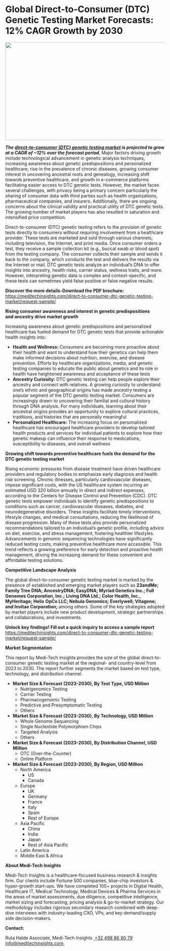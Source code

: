 <H1> Global Direct-to-Consumer (DTC) Genetic Testing Market Forecasts: 12% CAGR Growth by 2030 </H1>
<img class="alignnone size-full wp-image-1679" src="http://dailyinvestorhub.com/wp-content/uploads/2025/04/Genetic_Testing1.png" alt="" width="555" height="310" />

<strong><em>The </em></strong><a href="https://meditechinsights.com/direct-to-consumer-dtc-genetic-testing-market/"><strong><em>direct-to-consumer (DTC) genetic testing market</em></strong></a><strong><em> is projected to grow at a CAGR of ~12% over the forecast period. </em></strong>Major factors driving growth include technological advancement in genetic analysis techniques, increasing awareness about genetic predispositions and personalized healthcare, rise in the prevalence of chronic diseases, growing consumer interest in uncovering ancestral roots and genealogy, increasing shift towards preventive healthcare, and growth in e-commerce platforms facilitating easier access to DTC genetic tests. However, the market faces several challenges, with privacy being a primary concern particularly the sharing of consumer data with third parties such as health organizations, pharmaceutical companies, and insurers. Additionally, there are ongoing concerns about the clinical validity and practical utility of DTC genetic tests. The growing number of market players has also resulted in saturation and intensified price competition.

Direct-to-consumer (DTC) genetic testing refers to the provision of genetic tests directly to consumers without requiring involvement from a healthcare provider. These tests are marketed and sold through various channels, including television, the Internet, and print media. Once consumer orders a test, they receive a sample collection kit (e.g., buccal swab or blood spot) from the testing company. The consumer collects their sample and sends it back to the company, which conducts the test and delivers the results via the Internet or mail. DTC genetic tests analyze an individual’s DNA to offer insights into ancestry, health risks, carrier status, wellness traits, and more. However, interpreting genetic data is complex and context-specific, and these tests can sometimes yield false positive or false negative results.

<strong>Discover the more details-Download the PDF brochure:
</strong><a href="https://meditechinsights.com/direct-to-consumer-dtc-genetic-testing-market/request-sample/">https://meditechinsights.com/direct-to-consumer-dtc-genetic-testing-market/request-sample/</a>

<strong>Rising consumer awareness and interest in genetic predispositions and ancestry drive market growth</strong>

Increasing awareness about genetic predispositions and personalized healthcare has fueled demand for DTC genetic tests that provide actionable health insights into:
<ul>
 	<li><strong>Health and Wellness: </strong>Consumers are becoming more proactive about their health and want to understand how their genetics can help them make informed decisions about nutrition, exercise, and disease prevention. Efforts by healthcare organizations, media, and genetic testing companies to educate the public about genetics and its role in health have heightened awareness and acceptance of these tests</li>
 	<li><strong>Ancestry Curiosity:</strong> DTC genetic testing can help people explore their ancestry and connect with relatives. A growing curiosity to understand one’s ethnic and geographical origins has made ancestry testing a popular segment of the DTC genetic testing market. Consumers are increasingly drawn to uncovering their familial and cultural history through DNA analysis. For many individuals, learning about their ancestral origins provides an opportunity to explore cultural practices, traditions, and histories that are personally meaningful</li>
 	<li><strong>Personalized Healthcare: </strong>The increasing focus on personalized healthcare has encouraged healthcare providers to develop tailored health products and services for individual patients to explore how their genetic makeup can influence their response to medications, susceptibility to diseases, and overall wellness</li>
</ul>
<strong>Growing shift towards preventive healthcare fuels the demand for the DTC genetic testing market</strong>

Rising economic pressures from disease treatment have driven healthcare providers and regulatory bodies to emphasize early diagnosis and health risk screening. Chronic illnesses, particularly cardiovascular diseases, impose significant costs, with the US healthcare system incurring an estimated USD 320 billion annually in direct and indirect expenses, according to the Centers for Disease Control and Prevention (CDC). DTC genetic tests empower individuals to identify genetic predispositions to conditions such as cancer, cardiovascular diseases, diabetes, and neurodegenerative disorders. These insights facilitate timely interventions, lifestyle changes, and medical consultations, reducing the likelihood of disease progression. Many of these tests also provide personalized recommendations tailored to an individual’s genetic profile, including advice on diet, exercise, and stress management, fostering healthier lifestyles. Advancements in genomic sequencing technologies have significantly reduced testing costs, making preventive healthcare more accessible. This trend reflects a growing preference for early detection and proactive health management, driving the increasing demand for these convenient and affordable testing solutions.

<strong>Competitive Landscape Analysis</strong>

The global direct-to-consumer genetic testing market is marked by the presence of established and emerging market players such as <strong>23andMe; Family Tree DNA; AncestryDNA; EasyDNA; Myriad Genetics Inc.; Full Genomes Corporation, Inc.; Living DNA Ltd.; Color Health, Inc., MyHeritage; Helix OpCo LLC; Nebula Genomics; Everlywell; Vitagene; and Invitae Corporation; </strong>among others. Some of the key strategies adopted by market players include new product development, strategic partnerships and collaborations, and investments.

<strong>Unlock key findings! Fill out a quick inquiry to access a sample report
</strong><a href="https://meditechinsights.com/direct-to-consumer-dtc-genetic-testing-market/request-sample/">https://meditechinsights.com/direct-to-consumer-dtc-genetic-testing-market/request-sample/</a>

<strong>Market Segmentation</strong>

This report by Medi-Tech Insights provides the size of the global direct-to-consumer genetic testing market at the regional- and country-level from 2023 to 2030. The report further segments the market based on test type, technology, and distribution channel.
<ul>
 	<li><strong>Market Size &amp; Forecast (2023-2030), By Test Type, USD Million</strong>
<ul>
 	<li>Nutrigenomics Testing</li>
 	<li>Carrier Testing</li>
 	<li>Pharmacogenomic Testing</li>
 	<li>Predictive and Presymptomatic Testing</li>
 	<li>Others</li>
</ul>
</li>
 	<li><strong>Market Size &amp; Forecast (2023-2030), By Technology, USD Million</strong>
<ul>
 	<li>Whole Genome Sequencing</li>
 	<li>Single Nucleotide Polymorphism Chips</li>
 	<li>Targeted Analysis</li>
 	<li>Others</li>
</ul>
</li>
 	<li><strong>Market Size &amp; Forecast (2023-2030), By Distribution Channel, USD Million</strong>
<ul>
 	<li>OTC (Over-the-Counter)</li>
 	<li>Online Platform</li>
</ul>
</li>
 	<li><strong>Market Size &amp; Forecast (2023-2030), By Region, USD Million</strong>
<ul>
 	<li>North America
<ul>
 	<li>US</li>
 	<li>Canada</li>
</ul>
</li>
 	<li>Europe
<ul>
 	<li>UK</li>
 	<li>Germany</li>
 	<li>France</li>
 	<li>Italy</li>
 	<li>Spain</li>
 	<li>Rest of Europe</li>
</ul>
</li>
 	<li>Asia Pacific
<ul>
 	<li>China</li>
 	<li>India</li>
 	<li>Japan</li>
 	<li>Rest of Asia Pacific</li>
</ul>
</li>
 	<li>Latin America</li>
 	<li>Middle East &amp; Africa</li>
</ul>
</li>
</ul>
<strong>About Medi-Tech Insights</strong>

Medi-Tech Insights is a healthcare-focused business research &amp; insights firm. Our clients include Fortune 500 companies, blue-chip investors &amp; hyper-growth start-ups. We have completed 100+ projects in Digital Health, Healthcare IT, Medical Technology, Medical Devices &amp; Pharma Services in the areas of market assessments, due diligence, competitive intelligence, market sizing and forecasting, pricing analysis &amp; go-to-market strategy. Our methodology includes rigorous secondary research combined with deep-dive interviews with industry-leading CXO, VPs, and key demand/supply side decision-makers.

<strong>Contact:</strong>

Ruta Halde
Associate, Medi-Tech Insights
<u> +32 498 86 80 79
</u><a href="mailto:info@meditechinsights.com">info@meditechinsights.com</a><u> </u>
